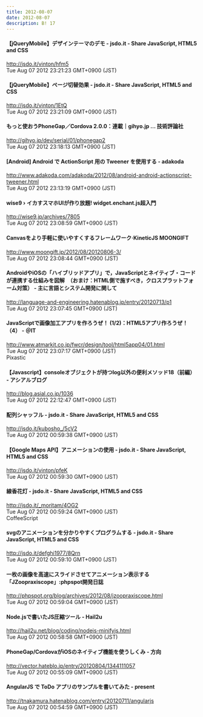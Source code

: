 ```yaml
---
title: 2012-08-07
date: 2012-08-07
description: B! 17
---
```


#### 【jQueryMobile】デザインテーマのデモ - jsdo.it - Share JavaScript, HTML5 and CSS
http://jsdo.it/vinton/hfm5<br>
Tue Aug 07 2012 23:21:23 GMT+0900 (JST)<br>


#### 【jQueryMobile】ページ切替効果 - jsdo.it - Share JavaScript, HTML5 and CSS
http://jsdo.it/vinton/1EtQ<br>
Tue Aug 07 2012 23:21:09 GMT+0900 (JST)<br>


#### もっと使おうPhoneGap／Cordova 2.0.0：連載｜gihyo.jp … 技術評論社
http://gihyo.jp/dev/serial/01/phonegap2<br>
Tue Aug 07 2012 23:18:13 GMT+0900 (JST)<br>


#### [Android] Android で ActionScript 用の Tweener を使用する - adakoda
http://www.adakoda.com/adakoda/2012/08/android-android-actionscript-tweener.html<br>
Tue Aug 07 2012 23:13:19 GMT+0900 (JST)<br>


#### wise9 › イカすスマホUIが作り放題! widget.enchant.js超入門
http://wise9.jp/archives/7805<br>
Tue Aug 07 2012 23:08:59 GMT+0900 (JST)<br>


#### Canvasをより手軽に使いやすくするフレームワーク·KineticJS MOONGIFT
http://www.moongift.jp/2012/08/20120806-3/<br>
Tue Aug 07 2012 23:08:44 GMT+0900 (JST)<br>


#### AndroidやiOSの「ハイブリッドアプリ」で，JavaScriptとネイティブ・コードが連携する仕組みを図解　（おまけ：HTML側で施すべき，クロスプラットフォーム対策） - 主に言語とシステム開発に関して
http://language-and-engineering.hatenablog.jp/entry/20120713/p1<br>
Tue Aug 07 2012 23:07:45 GMT+0900 (JST)<br>


####  JavaScriptで画像加工アプリを作ろうぜ！ (1/2)：HTML5アプリ作ろうぜ！（4） - ＠IT
http://www.atmarkit.co.jp/fwcr/design/tool/html5app04/01.html<br>
Tue Aug 07 2012 23:07:17 GMT+0900 (JST)<br>
Pixastic


#### 【Javascript】consoleオブジェクトが持つlog以外の便利メソッド18（前編） - アシアルブログ
http://blog.asial.co.jp/1036<br>
Tue Aug 07 2012 22:12:47 GMT+0900 (JST)<br>


#### 配列シャッフル - jsdo.it - Share JavaScript, HTML5 and CSS
http://jsdo.it/kubosho_/5cV2<br>
Tue Aug 07 2012 00:59:38 GMT+0900 (JST)<br>


#### 【Google Maps API】アニメーションの使用 - jsdo.it - Share JavaScript, HTML5 and CSS
http://jsdo.it/vinton/pfeK<br>
Tue Aug 07 2012 00:59:30 GMT+0900 (JST)<br>


#### 線香花灯 - jsdo.it - Share JavaScript, HTML5 and CSS
http://jsdo.it/_moritam/4OG2<br>
Tue Aug 07 2012 00:59:24 GMT+0900 (JST)<br>
CoffeeScript


#### svgのアニメーションを分かりやすくプログラムする - jsdo.it - Share JavaScript, HTML5 and CSS
http://jsdo.it/defghi1977/8Qrn<br>
Tue Aug 07 2012 00:59:10 GMT+0900 (JST)<br>


#### 一枚の画像を高速にスライドさせてアニメーション表示する「JZoopraxiscope」:phpspot開発日誌
http://phpspot.org/blog/archives/2012/08/jzoopraxiscope.html<br>
Tue Aug 07 2012 00:59:04 GMT+0900 (JST)<br>


#### Node.jsで書いたJS圧縮ツール - Hail2u
http://hail2u.net/blog/coding/nodejs-minifyjs.html<br>
Tue Aug 07 2012 00:58:58 GMT+0900 (JST)<br>


#### PhoneGap/CordovaがiOSのネイティブ機能を使うしくみ - 方向
http://vector.hateblo.jp/entry/20120804/1344111057<br>
Tue Aug 07 2012 00:55:09 GMT+0900 (JST)<br>


#### AngularJS で ToDo アプリのサンプルを書いてみた - present
http://tnakamura.hatenablog.com/entry/20120711/angularjs<br>
Tue Aug 07 2012 00:54:59 GMT+0900 (JST)<br>


